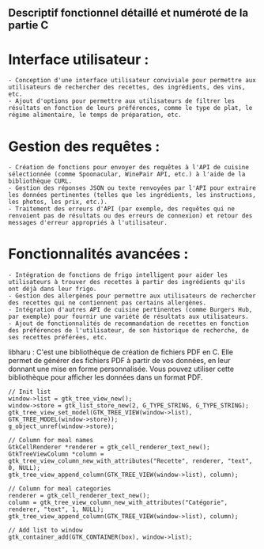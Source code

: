 ##
## Descriptif fonctionnel détaillé et numéroté de la partie C
##

# Interface utilisateur :
    - Conception d'une interface utilisateur conviviale pour permettre aux utilisateurs de rechercher des recettes, des ingrédients, des vins, etc.
    - Ajout d'options pour permettre aux utilisateurs de filtrer les résultats en fonction de leurs préférences, comme le type de plat, le régime alimentaire, le temps de préparation, etc.

# Gestion des requêtes :
    - Création de fonctions pour envoyer des requêtes à l'API de cuisine sélectionnée (comme Spoonacular, WinePair API, etc.) à l'aide de la bibliothèque CURL.
    - Gestion des réponses JSON ou texte renvoyées par l'API pour extraire les données pertinentes (telles que les ingrédients, les instructions, les photos, les prix, etc.).
    - Traitement des erreurs d'API (par exemple, des requêtes qui ne renvoient pas de résultats ou des erreurs de connexion) et retour des messages d'erreur appropriés à l'utilisateur.

# Fonctionnalités avancées :
    - Intégration de fonctions de frigo intelligent pour aider les utilisateurs à trouver des recettes à partir des ingrédients qu'ils ont déjà dans leur frigo.
    - Gestion des allergènes pour permettre aux utilisateurs de rechercher des recettes qui ne contiennent pas certains allergènes.
    - Intégration d'autres API de cuisine pertinentes (comme Burgers Hub, par exemple) pour fournir une variété de résultats aux utilisateurs.
    - Ajout de fonctionnalités de recommandation de recettes en fonction des préférences de l'utilisateur, de son historique de recherche, de ses recettes préférées, etc.


libharu : C'est une bibliothèque de création de fichiers PDF en C. Elle permet de générer des fichiers PDF à partir de vos données, en leur donnant une mise en forme personnalisée. Vous pouvez utiliser cette bibliothèque pour afficher les données dans un format PDF.


    // Init list
    window->list = gtk_tree_view_new();
    window->store = gtk_list_store_new(2, G_TYPE_STRING, G_TYPE_STRING);
    gtk_tree_view_set_model(GTK_TREE_VIEW(window->list), GTK_TREE_MODEL(window->store));
    g_object_unref(window->store);

    // Column for meal names
    GtkCellRenderer *renderer = gtk_cell_renderer_text_new();
    GtkTreeViewColumn *column = gtk_tree_view_column_new_with_attributes("Recette", renderer, "text", 0, NULL);
    gtk_tree_view_append_column(GTK_TREE_VIEW(window->list), column);

    // Column for meal categories
    renderer = gtk_cell_renderer_text_new();
    column = gtk_tree_view_column_new_with_attributes("Catégorie", renderer, "text", 1, NULL);
    gtk_tree_view_append_column(GTK_TREE_VIEW(window->list), column);

    // Add list to window
    gtk_container_add(GTK_CONTAINER(box), window->list);
